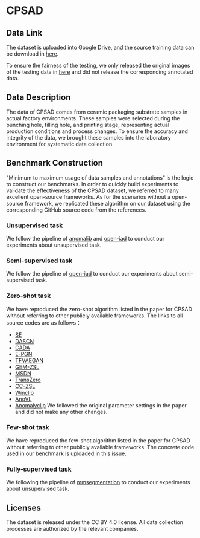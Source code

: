 # CPSAD

## Data Link
The dataset is uploaded into Google Drive, and the source training data can be download in [here](https://drive.google.com/file/d/1Nasd7FhU0hqE7BzhwGm6UevbHMJjP4Ni/view?usp=sharing).

To ensure the fairness of the testing, we only released the original images of the testing data in [here]() and did not release the corresponding annotated data.

## Data Description
The data of CPSAD comes from ceramic packaging substrate samples in actual factory environments. These samples were selected during the punching hole, filling hole, and printing stage, representing actual production conditions and process changes. To ensure the accuracy and integrity of the data, we brought these samples into the laboratory environment for systematic data collection.


## Benchmark Construction

"Minimum to maximum usage of data samples and annotations" is the logic to construct our benchmarks. In order to quickly build experiments to validate the effectiveness of the CPSAD dataset, we referred to many excellent open-source frameworks. As for the scenarios without a open-source framework, we replicated these algorithm on our dataset using the corresponding GitHub source code from the references.

### Unsupervised task
We follow the pipeline of [anomalib](https://github.com/openvinotoolkit/anomalib) and [open-iad](https://github.com/M-3LAB/open-iad) to conduct our experiments about unsupervised task.

### Semi-supervised task
We follow the pipeline of [open-iad](https://github.com/M-3LAB/open-iad) to conduct our experiments about semi-supervised task.

### Zero-shot task
We have reproduced the zero-shot algorithm listed in the paper for CPSAD without referring to other publicly available frameworks. The links to all source codes are as follows：
- [SE](https://zimingzhang.wordpress.com/source-code/)
- [DASCN]()
- [CADA](https://github.com/edgarschnfld/CADA-VAE-PyTorch)
- [E-PGN](https://github.com/yunlongyu/EPGN)
- [TFVAEGAN](https://github.com/akshitac8/tfvaegan)
- [GEM-ZSL](https://github.com/osierboy/GEM-ZSL)
- [MSDN](https://github.com/shiming-chen/MSDN)
- [TransZero](https://github.com/shiming-chen/TransZero)
- [CC-ZSL](https://github.com/KORIYN/CC-ZSL)
- [Winclip](https://github.com/caoyunkang/WinClip)
- [AnoVL](https://github.com/hq-deng/AnoVL)
- [Anomalyclip](https://github.com/zqhang/AnomalyCLIP)
We followed the original parameter settings in the paper and did not make any other changes.

### Few-shot task
We have reproduced the few-shot algorithm listed in the paper for CPSAD without referring to other publicly available frameworks. The concrete code used in our benchmark is uploaded in this issue.

### Fully-supervised task
We following the pipeline of [mmsegmentation](https://github.com/open-mmlab/mmsegmentation) to conduct our experiments about unsupervised task.

## Licenses
The dataset is released under the CC BY 4.0 license. All data collection processes are authorized by the relevant companies.
